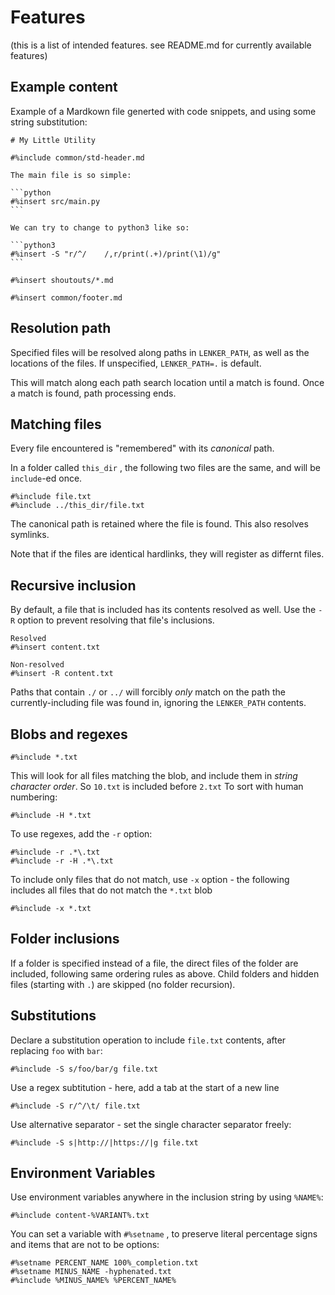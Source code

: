 # Features

(this is a list of intended features. see README.md for currently available features)

## Example content


Example of a Mardkown file generted with code snippets, and using some string substitution:


    # My Little Utility

    #%include common/std-header.md

    The main file is so simple:

    ```python
    #%insert src/main.py
    ```

    We can try to change to python3 like so:

    ```python3
    #%insert -S "r/^/    /,r/print(.+)/print(\1)/g"
    ```

    #%insert shoutouts/*.md

    #%insert common/footer.md


## Resolution path

Specified files will be resolved along paths in `LENKER_PATH`, as well as the locations of the files. If unspecified, `LENKER_PATH=.` is default.

This will match along each path search location until a match is found. Once a match is found, path processing ends.

## Matching files

Every file encountered is "remembered" with its _canonical_ path.

In a folder called `this_dir` , the following two files are the same, and will be `include`-ed once.

```
#%include file.txt
#%include ../this_dir/file.txt
```

The canonical path is retained where the file is found. This also resolves symlinks.

Note that if the files are identical hardlinks, they will register as differnt files.

## Recursive inclusion

By default, a file that is included has its contents resolved as well. Use the `-R` option to prevent resolving that file's inclusions.

```
Resolved
#%insert content.txt

Non-resolved
#%insert -R content.txt
```

Paths that contain `./` or `../` will forcibly _only_ match on the path the currently-including file was found in, ignoring the `LENKER_PATH` contents.

## Blobs and regexes

```
#%include *.txt
```

This will look for all files matching the blob, and include them in _string character order_. So `10.txt` is included before `2.txt` To sort with human numbering:

```
#%include -H *.txt
```

To use regexes, add the `-r` option:

```
#%include -r .*\.txt
#%include -r -H .*\.txt
```

To include only files that do not match, use `-x` option - the following includes all files that do not match the `*.txt` blob

```
#%include -x *.txt
```

## Folder inclusions

If a folder is specified instead of a file, the direct files of the folder are included, following same ordering rules as above. Child folders and hidden files (starting with `.`) are skipped (no folder recursion).

## Substitutions

Declare a substitution operation to include `file.txt` contents, after replacing `foo` with `bar`:

```
#%include -S s/foo/bar/g file.txt
```

Use a regex subtitution - here, add a tab at the start of a new line

```
#%include -S r/^/\t/ file.txt
```

Use alternative separator - set the single character separator freely:

```
#%include -S s|http://|https://|g file.txt
```

## Environment Variables

Use environment variables anywhere in the inclusion string by using `%NAME%`:

```
#%include content-%VARIANT%.txt
```

You can set a variable with `#%setname` , to preserve literal percentage signs and items that are not to be options:

```
#%setname PERCENT_NAME 100%_completion.txt
#%setname MINUS_NAME -hyphenated.txt
#%include %MINUS_NAME% %PERCENT_NAME%
```


